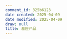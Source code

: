 ```yaml
---
comment_id: 325b6123
date created: 2025-04-09
date modified: 2025-04-09
draw: null
title: 基座产品
---
```


